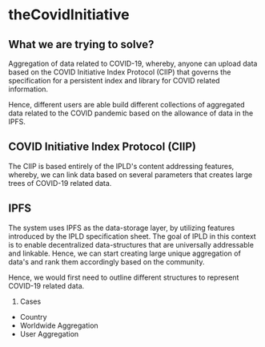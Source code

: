 # theCovidInitiative

## What we are trying to solve?
Aggregation of data related to COVID-19, whereby, anyone can upload data based on the COVID Initiative Index Protocol (CIIP) that governs the specification for a persistent index and library for COVID related information.

Hence, different users are able build different collections of aggregated data related to the COVID pandemic based on the allowance of data in the IPFS.

## COVID Initiative Index Protocol (CIIP)
The CIIP is based entirely of the IPLD's content addressing features, whereby, we can link data based on several parameters that creates large trees of COVID-19 related data.

## IPFS
The system uses IPFS as the data-storage layer, by utilizing features introduced by the IPLD specification sheet. The goal of IPLD in this context is to enable decentralized data-structures that are universally addressable and linkable. Hence, we can start creating large unique aggregation of data's and rank them accordingly based on the community.

Hence, we would first need to outline different structures to represent COVID-19 related data.
1. Cases
  - Country
  - Worldwide Aggregation
  - User Aggregation
